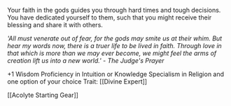 Your faith in the gods guides you through hard times and tough decisions. You have dedicated yourself to them, such that you might receive their blessing and share it with others.

*'All must venerate out of fear, for the gods may smite us at their whim. But hear my words now, there is a truer life to be lived in faith. Through love in that which is more than we may ever become, we might feel the arms of creation lift us into a new world.' - The Judge's Prayer*

+1 Wisdom
Proficiency in Intuition or Knowledge
Specialism in Religion and one option of your choice
Trait: [[Divine Expert]]

[[Acolyte Starting Gear]]